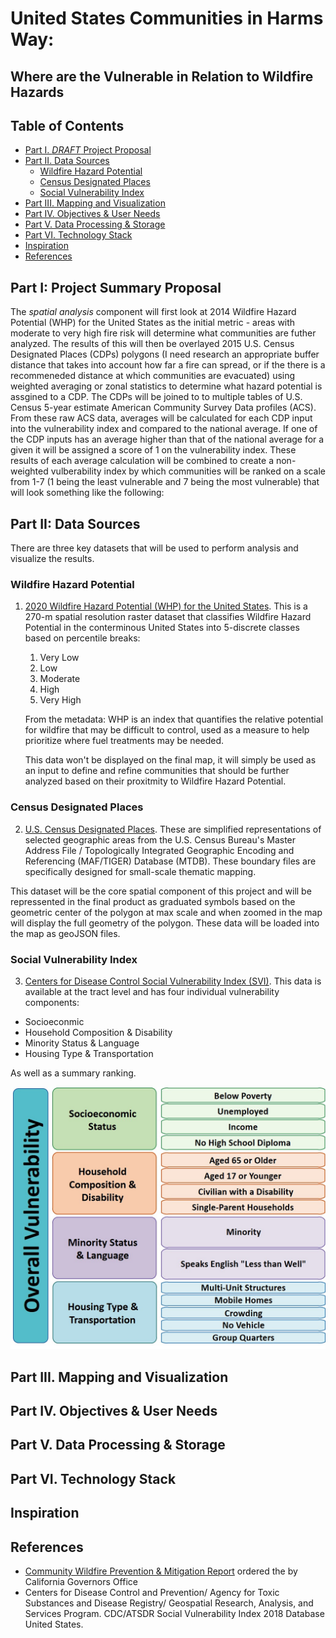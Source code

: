 # United States Communities in Harms Way:
## **Where are the Vulnerable in Relation to Wildfire Hazards**  

<!-- TOC -->

## Table of Contents
- [Part I. *DRAFT* Project Proposal](#part-i-project-summary-proposal)  
- [Part II. Data Sources](#part-ii-data-sources)  
    - [Wildfire Hazard Potential ](#wildfire-hazard-potential)
    - [Census Designated Places](#census-designated-places)
    - [Social Vulnerability Index ](#social-vulnerability-index)
- [Part III. Mapping and Visualization](#part-iii-mapping-&-visualization)
- [Part IV. Objectives & User Needs](#part-iv-objectives-&-user-needs)
- [Part V. Data Processing & Storage](#part-v-data-processing-&-stograge)
- [Part VI. Technology Stack](#part-vii-technology-stack)
- [Inspiration](#inspiration)
- [References](#references)  

<!-- /TOC -->

## Part I: Project Summary Proposal

The *spatial analysis* component will first look at 2014 Wildfire Hazard Potential (WHP) for the United States as the initial metric - areas with moderate to very high fire risk will determine what communities are futher analyzed. The results of this will then be overlayed 2015 U.S. Census Designated Places \(CDPs\) polygons \(I need research an appropriate buffer distance that takes into account how far a fire can spread, or if the there is a recommeneded distance at which communities are evacuated) using weighted averaging or zonal statistics to determine what hazard potential is assgined to a CDP. The CDPs will be joined to to multiple tables of U.S. Census 5-year estimate American Community Survey Data profiles (ACS). From these raw ACS data, averages will be calculated for each CDP input into the vulnerability index and compared to the national average. If one of the CDP inputs has an average higher than that of the national average for a given it will be assigned a score of 1 on the vulnerability index. These results of each average calculation will be combined to create a non-weighted vulberability index by which communities will be ranked on a scale from 1-7 (1 being the least vulnerable and 7 being the most vulnerable) that will look something like the following:

## Part II: Data Sources
There are three key datasets that will be used to perform analysis and visualize the results.

### Wildfire Hazard Potential  

1. [2020 Wildfire Hazard Potential (WHP) for the United States](https://www.fs.usda.gov/rmrs/datasets/wildfire-hazard-potential-united-states-270-m-version-2020-3rd-edition). This is a 270-m spatial resolution raster dataset that classifies Wildfire Hazard Potential in the conterminous United States into 5-discrete classes based on percentile breaks:   
       
    1. Very Low
    2. Low
    3. Moderate
    4. High
    5. Very High  

   From the metadata: WHP is an index that quantifies the relative potential for wildfire that may be difficult to control, used as a measure to help prioritize where fuel treatments may be needed.  

   This data won't be displayed on the final map, it will simply be used as an input to define and refine communities that should be further analyzed based on their proxitmity to Wildfire Hazard Potential.  

### Census Designated Places  

2. [U.S. Census Designated Places](https://www2.census.gov/geo/tiger/GENZ2020/shp/cb_2020_us_place_500k.zip). These are simplified representations of selected geographic areas from the U.S. Census Bureau's Master Address File / Topologically Integrated Geographic Encoding and Referencing (MAF/TIGER) Database (MTDB). These boundary files are specifically designed for small-scale thematic mapping.  

This dataset will be the core spatial component of this project and will be repressented in the final product as graduated symbols based on the geometric center of the polygon at max scale and when zoomed in the map will display the full geometry of the polygon. These data will be loaded into the map as geoJSON files.

### Social Vulnerability Index  

3. [Centers for Disease Control Social Vulnerability Index (SVI)](https://www.atsdr.cdc.gov/placeandhealth/svi/documentation/SVI_documentation_2018.html). This data is available at the tract level and has four individual vulnerability components:  

- Socioeconmic
- Household Composition & Disability
- Minority Status & Language
- Housing Type & Transportation
 
As well as a summary ranking.

![SVI Classes](images/CDC-SVI-Variables.jpg)


## Part III. Mapping and Visualization

## Part IV. Objectives & User Needs

## Part V. Data Processing & Storage

## Part VI. Technology Stack

## Inspiration

## References
- [Community Wildfire Prevention & Mitigation Report](https://www.fire.ca.gov/media/5584/45-day-report-final.pdf) ordered the by California Governors Office
- Centers for Disease Control and Prevention/ Agency for Toxic Substances and Disease Registry/ Geospatial Research, Analysis, and Services Program. CDC/ATSDR Social Vulnerability Index 2018 Database United States.